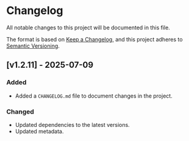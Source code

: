 # Changelog

All notable changes to this project will be documented in this file.

The format is based on [Keep a Changelog](https://keepachangelog.com/en/1.1.0/),
and this project adheres to [Semantic Versioning](https://semver.org/spec/v2.0.0.html).

## [v1.2.11] - 2025-07-09

### Added

- Added a `CHANGELOG.md` file to document changes in the project.

### Changed

- Updated dependencies to the latest versions.
- Updated metadata.
